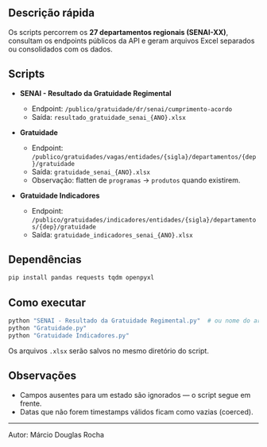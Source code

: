 ## Descrição rápida

Os scripts percorrem os **27 departamentos regionais (SENAI-XX)**, consultam os endpoints públicos da API e geram arquivos Excel separados ou consolidados com os dados.

## Scripts

* **SENAI - Resultado da Gratuidade Regimental**

  * Endpoint: `/publico/gratuidade/dr/senai/cumprimento-acordo`
  * Saída: `resultado_gratuidade_senai_{ANO}.xlsx`

* **Gratuidade**

  * Endpoint: `/publico/gratuidades/vagas/entidades/{sigla}/departamentos/{dep}/gratuidade`
  * Saída: `gratuidade_senai_{ANO}.xlsx`
  * Observação: flatten de `programas` → `produtos` quando existirem.

* **Gratuidade Indicadores**

  * Endpoint: `/publico/gratuidades/indicadores/entidades/{sigla}/departamentos/{dep}/gratuidade`
  * Saída: `gratuidade_indicadores_senai_{ANO}.xlsx`

## Dependências

```bash
pip install pandas requests tqdm openpyxl
```

## Como executar

```bash
python "SENAI - Resultado da Gratuidade Regimental.py"  # ou nome do arquivo .py correspondente
python "Gratuidade.py"
python "Gratuidade Indicadores.py"
```

Os arquivos `.xlsx` serão salvos no mesmo diretório do script.

## Observações

* Campos ausentes para um estado são ignorados — o script segue em frente.
* Datas que não forem timestamps válidos ficam como vazias (coerced).

---

Autor: Márcio Douglas Rocha
